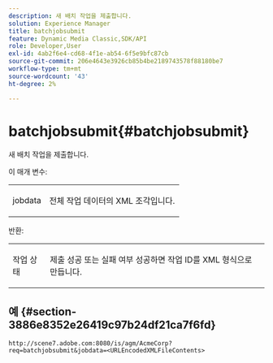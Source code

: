```yaml
---
description: 새 배치 작업을 제출합니다.
solution: Experience Manager
title: batchjobsubmit
feature: Dynamic Media Classic,SDK/API
role: Developer,User
exl-id: 4ab2f6e4-cd68-4f1e-ab54-6f5e9bfc87cb
source-git-commit: 206e4643e3926cb85b4be2189743578f88180be7
workflow-type: tm+mt
source-wordcount: '43'
ht-degree: 2%

---
```


# batchjobsubmit{#batchjobsubmit}

새 배치 작업을 제출합니다.

이 매개 변수:

<table id="simpletable_11A94D630A21426F9A1CEF5EB3B9E789"> 
 <tr class="strow"> 
  <td class="stentry"> <p> <span class="codeph"> jobdata  </span> </p> </td> 
  <td class="stentry"> <p>전체 작업 데이터의 XML 조각입니다. </p> </td> 
 </tr> 
</table>

반환:

<table id="simpletable_7C82E4A8520440F5A5ABBC1BCB286AB2"> 
 <tr class="strow"> 
  <td class="stentry"> <p>작업 상태 </p> </td> 
  <td class="stentry"> <p>제출 성공 또는 실패 여부 성공하면 작업 ID를 XML 형식으로 만듭니다. </p> </td> 
 </tr> 
</table>

## 예 {#section-3886e8352e26419c97b24df21ca7f6fd}

`http://scene7.adobe.com:8080/is/agm/AcmeCorp?req=batchjobsubmit&jobdata=<URLEncodedXMLFileContents>`
